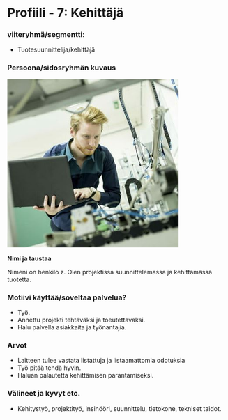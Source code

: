 # Profiili - 7: Kehittäjä



### viiteryhmä/segmentti:

* Tuotesuunnittelija/kehittäjä

### Persoona/sidosryhmän kuvaus

![](../kuvat/Developer.JPG)


**Nimi ja taustaa**

Nimeni on henkilo z. Olen projektissa suunnittelemassa ja kehittämässä tuotetta.

### Motiivi käyttää/soveltaa palvelua? 

* Työ.
* Annettu projekti tehtäväksi ja toeutettavaksi.
* Halu palvella asiakkaita ja työnantajia.

### Arvot  

* Laitteen tulee vastata listattuja ja listaamattomia odotuksia
* Työ pitää tehdä hyvin.
* Haluan palautetta kehittämisen parantamiseksi.


### Välineet ja kyvyt etc.

* Kehitystyö, projektityö, insinööri, suunnittelu, tietokone, tekniset taidot.